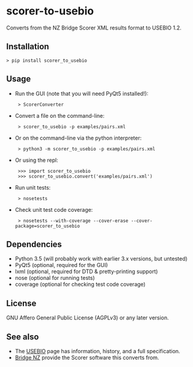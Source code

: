 scorer-to-usebio
================

Converts from the NZ Bridge Scorer XML results format to USEBIO 1.2.

Installation
------------

    > pip install scorer_to_usebio

Usage
-----
 * Run the GUI (note that you will need PyQt5 installed!):

        > ScorerConverter

 * Convert a file on the command-line:

        > scorer_to_usebio -p examples/pairs.xml

 * Or on the command-line via the python interpreter:

        > python3 -m scorer_to_usebio -p examples/pairs.xml

 * Or using the repl:

        >>> import scorer_to_usebio
        >>> scorer_to_usebio.convert('examples/pairs.xml')

 * Run unit tests:

        > nosetests

 * Check unit test code coverage:

        > nosetests --with-coverage --cover-erase --cover-package=scorer_to_usebio

Dependencies
------------
 * Python 3.5 (will probably work with earlier 3.x versions, but untested)
 * PyQt5 (optional, required for the GUI)
 * lxml (optional, required for DTD & pretty-printing support)
 * nose (optional for running tests)
 * coverage (optional for checking test code coverage)

License
-------

GNU Affero General Public License (AGPLv3) or any later version.

See also
--------
 * The [USEBIO](http://www.usebio.org/) page has information, history, and a full specification.
 * [Bridge NZ](http://bridgenz.co.nz/) provide the Scorer software this converts from.

